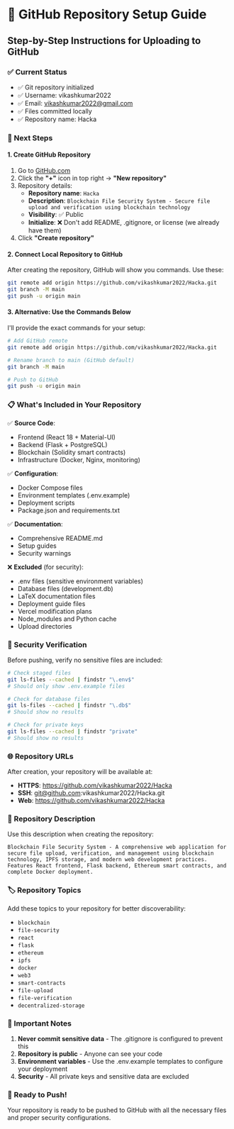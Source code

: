 # 🚀 GitHub Repository Setup Guide

## Step-by-Step Instructions for Uploading to GitHub

### ✅ Current Status
- ✅ Git repository initialized
- ✅ Username: vikashkumar2022
- ✅ Email: vikashkumar2022@gmail.com
- ✅ Files committed locally
- ✅ Repository name: Hacka

### 🔧 Next Steps

#### 1. Create GitHub Repository
1. Go to [GitHub.com](https://github.com)
2. Click the **"+"** icon in top right → **"New repository"**
3. Repository details:
   - **Repository name**: `Hacka`
   - **Description**: `Blockchain File Security System - Secure file upload and verification using blockchain technology`
   - **Visibility**: ✅ Public
   - **Initialize**: ❌ Don't add README, .gitignore, or license (we already have them)
4. Click **"Create repository"**

#### 2. Connect Local Repository to GitHub
After creating the repository, GitHub will show you commands. Use these:

```bash
git remote add origin https://github.com/vikashkumar2022/Hacka.git
git branch -M main
git push -u origin main
```

#### 3. Alternative: Use the Commands Below
I'll provide the exact commands for your setup:

```bash
# Add GitHub remote
git remote add origin https://github.com/vikashkumar2022/Hacka.git

# Rename branch to main (GitHub default)
git branch -M main

# Push to GitHub
git push -u origin main
```

### 📋 What's Included in Your Repository

✅ **Source Code**:
- Frontend (React 18 + Material-UI)
- Backend (Flask + PostgreSQL)
- Blockchain (Solidity smart contracts)
- Infrastructure (Docker, Nginx, monitoring)

✅ **Configuration**:
- Docker Compose files
- Environment templates (.env.example)
- Deployment scripts
- Package.json and requirements.txt

✅ **Documentation**:
- Comprehensive README.md
- Setup guides
- Security warnings

❌ **Excluded** (for security):
- .env files (sensitive environment variables)
- Database files (development.db)
- LaTeX documentation files
- Deployment guide files
- Vercel modification plans
- Node_modules and Python cache
- Upload directories

### 🔐 Security Verification

Before pushing, verify no sensitive files are included:
```bash
# Check staged files
git ls-files --cached | findstr "\.env$"
# Should only show .env.example files

# Check for database files
git ls-files --cached | findstr "\.db$"
# Should show no results

# Check for private keys
git ls-files --cached | findstr "private"
# Should show no results
```

### 🌐 Repository URLs
After creation, your repository will be available at:
- **HTTPS**: https://github.com/vikashkumar2022/Hacka
- **SSH**: git@github.com:vikashkumar2022/Hacka.git
- **Web**: https://github.com/vikashkumar2022/Hacka

### 📝 Repository Description
Use this description when creating the repository:

```
Blockchain File Security System - A comprehensive web application for secure file upload, verification, and management using blockchain technology, IPFS storage, and modern web development practices. Features React frontend, Flask backend, Ethereum smart contracts, and complete Docker deployment.
```

### 🏷️ Repository Topics
Add these topics to your repository for better discoverability:
- `blockchain`
- `file-security`
- `react`
- `flask`
- `ethereum`
- `ipfs`
- `docker`
- `web3`
- `smart-contracts`
- `file-upload`
- `file-verification`
- `decentralized-storage`

### 🚨 Important Notes
1. **Never commit sensitive data** - The .gitignore is configured to prevent this
2. **Repository is public** - Anyone can see your code
3. **Environment variables** - Use the .env.example templates to configure your deployment
4. **Security** - All private keys and sensitive data are excluded

### 🎯 Ready to Push!
Your repository is ready to be pushed to GitHub with all the necessary files and proper security configurations.
